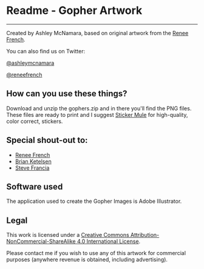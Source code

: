 # Readme - Gopher Artwork
----------------------
 
Created by Ashley McNamara, based on original artwork from the [Renee French](http://reneefrench.blogspot.com/).

You can also find us on Twitter: 

[@ashleymcnamara](https://twitter.com/ashleymcnamara?ref_src=twsrc%5Egoogle%7Ctwcamp%5Eserp%7Ctwgr%5Eauthor)

[@reneefrench](https://twitter.com/reneefrench?ref_src=twsrc%5Egoogle%7Ctwcamp%5Eserp%7Ctwgr%5Eauthor)  


## How can you use these things?

Download and unzip the gophers.zip and in there you'll find the PNG files. 
These files are ready to print and I suggest [Sticker Mule](https://www.stickermule.com/) for high-quality, color correct, stickers. 

## Special shout-out to:

* [Renee French](http://reneefrench.blogspot.com/)
* [Brian Ketelsen](https://www.brianketelsen.com/)
* [Steve Francia](http://spf13.com/)


## Software used
The application used to create the Gopher Images is Adobe Illustrator.


## Legal

This work is licensed under a [Creative Commons Attribution-NonCommercial-ShareAlike 4.0 International License](http://creativecommons.org/licenses/by-nc-sa/4.0/).

Please contact me if you wish to use any of this artwork for commercial purposes (anywhere revenue is obtained, including advertising).
